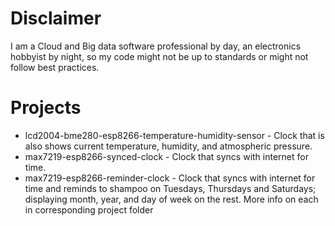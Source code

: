 # Disclaimer
I am a Cloud and Big data software professional by day, an electronics hobbyist by night, so my code might not be up to standards or might not follow best practices.

# Projects 
* lcd2004-bme280-esp8266-temperature-humidity-sensor - Clock that is also shows current temperature, humidity, and atmospheric pressure.
* max7219-esp8266-synced-clock - Clock that syncs with internet for time.
* max7219-esp8266-reminder-clock - Clock that syncs with internet for time and reminds to shampoo on Tuesdays, Thursdays and Saturdays; displaying month, year, and day of week on the rest.
More info on each in corresponding project folder

